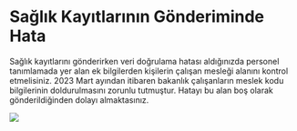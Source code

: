 # Sağlık Kayıtlarının Gönderiminde Hata

Sağlık kayıtlarını gönderirken veri doğrulama hatası aldığınızda personel tanımlamada yer alan ek bilgilerden kişilerin çalışan mesleği alanını kontrol etmelisiniz. 2023 Mart ayından itibaren bakanlık çalışanların meslek kodu bilgilerinin doldurulmasını zorunlu tutmuştur. Hatayı bu alan boş olarak gönderildiğinden dolayı almaktasınız.

![](https://docsbimser.blob.core.windows.net/imagecontainer/hatalı_kayit-9b1e08c0-ad3f-423f-a96d-99e7d00805fa.png)

